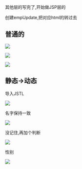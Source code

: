 其他层的写完了,开始做JSP层的

创建empUpdate,把对应html的转过去

## 普通的

![](https://sumomoriaty.oss-cn-beijing.aliyuncs.com/markdown/20190722144633.png)

![](https://sumomoriaty.oss-cn-beijing.aliyuncs.com/markdown/20190722144718.png)

![](https://sumomoriaty.oss-cn-beijing.aliyuncs.com/markdown/20190722145559.png)

## 静态->动态

导入JSTL

![](https://sumomoriaty.oss-cn-beijing.aliyuncs.com/markdown/20190722145733.png)

名字保持一致

![](https://sumomoriaty.oss-cn-beijing.aliyuncs.com/markdown/20190722145919.png)

没记住,再加个判断

![](https://sumomoriaty.oss-cn-beijing.aliyuncs.com/markdown/20190722150148.png)

性别

![](https://sumomoriaty.oss-cn-beijing.aliyuncs.com/markdown/20190722150438.png)

